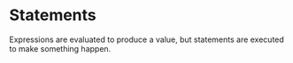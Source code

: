# Statements
Expressions are evaluated to produce a value, but statements are executed to make something happen.
